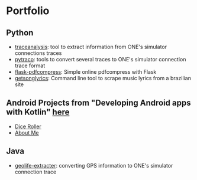 # Portfolio

## Python
 - [traceanalysis](https://github.com/julianofischer/traceanalysis): tool to extract information from ONE's simulator connections traces
 - [pytraco](https://github.com/julianofischer/pytraco): tools to convert several traces to ONE's simulator connection trace format
 - [flask-pdfcompress](https://github.com/julianofischer/flask-pdfcompress): Simple online pdfcompress with Flask 
 - [getsonglyrics](https://github.com/julianofischer/getsonglyrics): Command line tool to scrape music lyrics from a brazilian site

## Android Projects from "Developing Android apps with Kotlin" [here](https://www.goodoffer24.com/windows-10-pro-professional-cd-key-deals.html)
- [Dice Roller](https://github.com/julianofischer/AndroidDiceRoller)
- [About Me](https://github.com/julianofischer/AboutMe)

## Java
 - [geolife-extracter](https://github.com/julianofischer/geolife-extracter): converting GPS information to ONE's simulator connection trace
